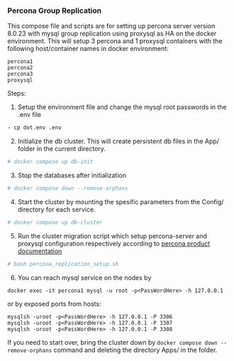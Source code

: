 ### Percona Group Replication

This compose file and scripts are for setting up percona server version 8.0.23 with mysql group replication using proxysql as HA on the docker environment. This will setup 3 percona  and 1 proxysql containers with the following host/container names in docker environment:

```
percona1
percona2
percona3
proxysql
```

Steps:

1. Setup the environment file and change the mysql root passwords in the .env file
```bash
- cp dot.env .env 
```

2. Initialize the db cluster. This will create persistent db files in the App/ folder in the current directory.
```bash
# docker compose up db-init
```

3. Stop the databases after initialization
```bash
# docker compose down --remove-orphans
```

4. Start the cluster by mounting the spesific parameters from the Config/ directory for each service.
```bash
# docker compose up db-cluster
```

5. Run the cluster migration script which setup percona-server and proxysql configuration respectively according to [percona product documentation](https://docs.percona.com/percona-distribution-for-mysql/8.0/deploy-pdps-group-replication.html)

```bash
# bash percona_replication_setup.sh
````

6. You can reach mysql service on the nodes by 

`docker exec -it percona1 mysql -u root -p<PassWordHere> -h 127.0.0.1`

or by exposed ports from hosts:
```
mysqlsh -uroot -p<PassWordHere> -h 127.0.0.1 -P 3306
mysqlsh -uroot -p<PassWordHere> -h 127.0.0.1 -P 3307
mysqlsh -uroot -p<PassWordHere> -h 127.0.0.1 -P 3308
```

If you need to start over, bring the cluster down by `docker compose down --remove-orphans` command and deleting the directory Apps/ in the folder.




